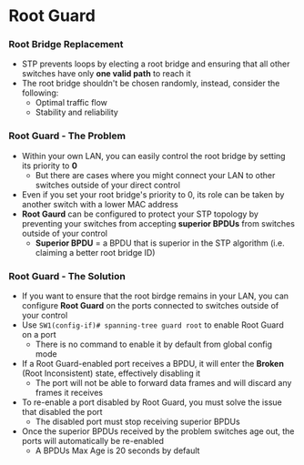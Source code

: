 # Root Guard
### Root Bridge Replacement
- STP prevents loops by electing a root bridge and ensuring that all other switches have only **one valid path** to reach it
- The root bridge shouldn't be chosen randomly, instead, consider the following:
	- Optimal traffic flow
	- Stability and reliability
### Root Guard - The Problem
- Within your own LAN, you can easily control the root bridge by setting its priority to **0**
	- But there are cases where you might connect your LAN to other switches outside of your direct control
- Even if you set your root bridge's priority to 0, its role can be taken by another switch with a lower MAC address
- **Root Gaurd** can be configured to protect your STP topology by preventing your switches from accepting **superior BPDUs** from switches outside of your control
	- **Superior BPDU** = a BPDU that is superior in the STP algorithm (i.e. claiming a better root bridge ID)
### Root Guard - The Solution
- If you want to ensure that the root birdge remains in your LAN, you can configure **Root Guard** on the ports connected to switches outside of your control
- Use `SW1(config-if)# spanning-tree guard root` to enable Root Guard on a port
	- There is no command to enable it by default from global config mode
- If a Root Guard-enabled port receives a BPDU, it will enter the **Broken** (Root Inconsistent) state, effectively disabling it
	- The port will not be able to forward data frames and will discard any frames it receives
- To re-enable a port disabled by Root Guard, you must solve the issue that disabled the port
	- The disabled port must stop receiving superior BPDUs
- Once the superior BPDUs received by the problem switches age out, the ports will automatically be re-enabled
	- A BPDUs Max Age is 20 seconds by default
